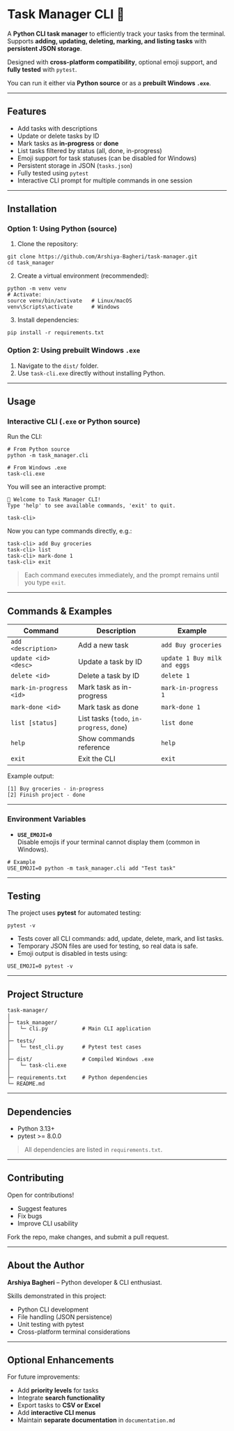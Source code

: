 # Task Manager CLI 📝

A **Python CLI task manager** to efficiently track your tasks from the terminal.  
Supports **adding, updating, deleting, marking, and listing tasks** with **persistent JSON storage**.  

Designed with **cross-platform compatibility**, optional emoji support, and **fully tested** with `pytest`.  

You can run it either via **Python source** or as a **prebuilt Windows `.exe`**.

---

## Features

- Add tasks with descriptions  
- Update or delete tasks by ID  
- Mark tasks as **in-progress** or **done**  
- List tasks filtered by status (all, done, in-progress)  
- Emoji support for task statuses (can be disabled for Windows)  
- Persistent storage in JSON (`tasks.json`)  
- Fully tested using `pytest`  
- Interactive CLI prompt for multiple commands in one session

---

## Installation

### Option 1: Using Python (source)

1. Clone the repository:

```
git clone https://github.com/Arshiya-Bagheri/task-manager.git
cd task_manager
```

2. Create a virtual environment (recommended):

```
python -m venv venv
# Activate:
source venv/bin/activate   # Linux/macOS
venv\Scripts\activate      # Windows
```

3. Install dependencies:

```
pip install -r requirements.txt
```

### Option 2: Using prebuilt Windows `.exe`

1. Navigate to the `dist/` folder.  
2. Use `task-cli.exe` directly without installing Python.

---

## Usage

### Interactive CLI (`.exe` or Python source)

Run the CLI:

```
# From Python source
python -m task_manager.cli

# From Windows .exe
task-cli.exe
```

You will see an interactive prompt:

```
👋 Welcome to Task Manager CLI!
Type 'help' to see available commands, 'exit' to quit.

task-cli>
```

Now you can type commands directly, e.g.:

```
task-cli> add Buy groceries
task-cli> list
task-cli> mark-done 1
task-cli> exit
```

> Each command executes immediately, and the prompt remains until you type `exit`.

---

## Commands & Examples

| Command | Description | Example |
|---------|-------------|---------|
| `add <description>` | Add a new task | `add Buy groceries` |
| `update <id> <desc>` | Update a task by ID | `update 1 Buy milk and eggs` |
| `delete <id>` | Delete a task by ID | `delete 1` |
| `mark-in-progress <id>` | Mark task as in-progress | `mark-in-progress 1` |
| `mark-done <id>` | Mark task as done | `mark-done 1` |
| `list [status]` | List tasks (`todo`, `in-progress`, `done`) | `list done` |
| `help` | Show commands reference | `help` |
| `exit` | Exit the CLI | `exit` |

Example output:

```
[1] Buy groceries - in-progress
[2] Finish project - done
```

---

### Environment Variables

- **`USE_EMOJI=0`**  
  Disable emojis if your terminal cannot display them (common in Windows).

```
# Example
USE_EMOJI=0 python -m task_manager.cli add "Test task"
```

---

## Testing

The project uses **pytest** for automated testing:

```
pytest -v
```

- Tests cover all CLI commands: add, update, delete, mark, and list tasks.  
- Temporary JSON files are used for testing, so real data is safe.  
- Emoji output is disabled in tests using:

```
USE_EMOJI=0 pytest -v
```

---

## Project Structure

```
task-manager/
│
├─ task_manager/
│   └─ cli.py           # Main CLI application
│
├─ tests/
│   └─ test_cli.py      # Pytest test cases
│
├─ dist/                # Compiled Windows .exe
│   └─ task-cli.exe
│
├─ requirements.txt     # Python dependencies
└─ README.md
```

---

## Dependencies

- Python 3.13+  
- pytest >= 8.0.0  

> All dependencies are listed in `requirements.txt`.

---

## Contributing

Open for contributions!  

- Suggest features  
- Fix bugs  
- Improve CLI usability  

Fork the repo, make changes, and submit a pull request.

---

## About the Author

**Arshiya Bagheri** – Python developer & CLI enthusiast.  

Skills demonstrated in this project:

- Python CLI development  
- File handling (JSON persistence)  
- Unit testing with pytest  
- Cross-platform terminal considerations

---

## Optional Enhancements

For future improvements:

- Add **priority levels** for tasks  
- Integrate **search functionality**  
- Export tasks to **CSV or Excel**  
- Add **interactive CLI menus**  
- Maintain **separate documentation** in `documentation.md`
